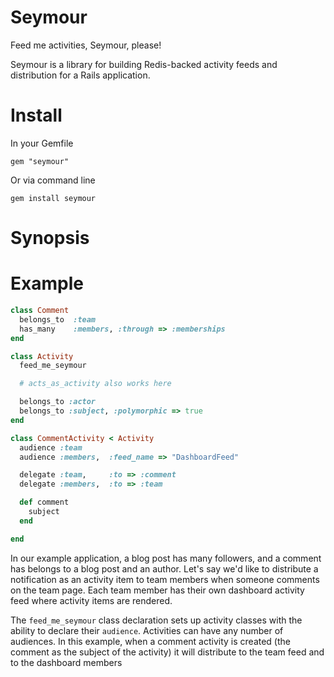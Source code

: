 # Seymour

Feed me activities, Seymour, please!

Seymour is a library for building Redis-backed activity feeds and distribution for a Rails application.

# Install

In your Gemfile

    gem "seymour"

Or via command line

    gem install seymour

# Synopsis



# Example

``` ruby
class Comment
  belongs_to  :team
  has_many    :members, :through => :memberships
end

class Activity
  feed_me_seymour

  # acts_as_activity also works here

  belongs_to :actor
  belongs_to :subject, :polymorphic => true
end

class CommentActivity < Activity
  audience :team
  audience :members,  :feed_name => "DashboardFeed"

  delegate :team,     :to => :comment
  delegate :members,  :to => :team

  def comment
    subject
  end

end
```
In our  example application, a blog post has many followers, and a comment
has belongs to a blog post and an author. Let's say we'd like to distribute
a notification as an activity item to team members when someone comments on
the team page. Each team member has their own dashboard activity feed where
activity items are rendered.

The `feed_me_seymour` class declaration sets up activity classes with the
ability to declare their `audience`. Activities can have any number of
audiences. In this example, when a comment activity is created (the comment
as the subject of the activity) it will distribute to the team feed and to
the dashboard members

